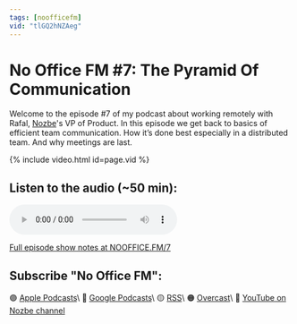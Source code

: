```yaml
---
tags: [noofficefm]
vid: "tlGQ2hNZAeg"
---
```


# No Office FM #7: The Pyramid Of Communication

Welcome to the episode #7 of my podcast about working remotely with Rafal, [Nozbe][n]'s VP of Product. In this episode we get back to basics of efficient team communication. How it’s done best especially in a distributed team. And why meetings are last. 

{% include video.html id=page.vid %}

<!--More-->

## Listen to the audio (~50 min):

<audio controls>
<source src="https://media.transistor.fm/f3da5c7c/bac72c06.mp3" type="audio/mpeg">
</audio>



[Full episode show notes at NOOFFICE.FM/7](https://nooffice.fm/7)

## Subscribe "No Office FM":

🟣 [Apple Podcasts](https://podcasts.apple.com/podcast/no-office/id1527466890)\\
🔵 [Google Podcasts](https://podcasts.google.com/feed/aHR0cHM6Ly9mZWVkcy50cmFuc2lzdG9yLmZtL25vb2ZmaWNl)\\
🟡 [RSS](https://nozbe.com/nooffice.rss)\\
🟠 [Overcast](https://overcast.fm/itunes1527466890/no-office)\\
🔴 [YouTube on Nozbe channel](https://youtube.com/NozbeCom)

[n]: https://nozbe.com/